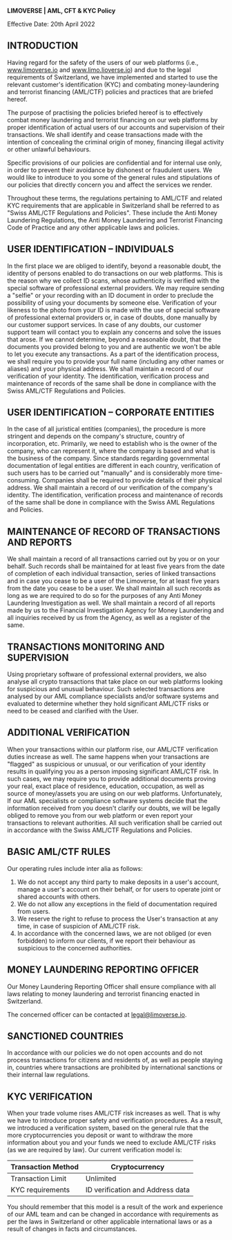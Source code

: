 **LIMOVERSE | AML, CFT & KYC Policy**

Effective Date: 20th April 2022

## INTRODUCTION

Having regard for the safety of the users of our web platforms (i.e., www.limoverse.io and www.limo.lioverse.io) and due to the legal requirements of Switzerland, we have implemented and started to use the relevant customer's identification (KYC) and combating money-laundering and terrorist financing (AML/CTF) policies and practices that are briefed hereof.

The purpose of practising the policies briefed hereof is to effectively combat money laundering and terrorist financing on our web platforms by proper identification of actual users of our accounts and supervision of their transactions. We shall identify and cease transactions made with the intention of concealing the criminal origin of money, financing illegal activity or other unlawful behaviours.

Specific provisions of our policies are confidential and for internal use only, in order to prevent their avoidance by dishonest or fraudulent users. We would like to introduce to you some of the general rules and stipulations of our policies that directly concern you and affect the services we render.

Throughout these terms, the regulations pertaining to AML/CTF and related KYC requirements that are applicable in Switzerland shall be referred to as "Swiss AML/CTF Regulations and Policies". These include the Anti Money Laundering Regulations, the Anti Money Laundering and Terrorist Financing Code of Practice and any other applicable laws and policies.

## USER IDENTIFICATION – INDIVIDUALS

In the first place we are obliged to identify, beyond a reasonable doubt, the identity of persons enabled to do transactions on our web platforms. This is the reason why we collect ID scans, whose authenticity is verified with the special software of professional external providers. We may require sending a "selfie" or your recording with an ID document in order to preclude the possibility of using your documents by someone else. Verification of your likeness to the photo from your ID is made with the use of special software of professional external providers or, in case of doubts, done manually by our customer support services. In case of any doubts, our customer support team will contact you to explain any concerns and solve the issues that arose. If we cannot determine, beyond a reasonable doubt, that the documents you provided belong to you and are authentic we won't be able to let you execute any transactions. As a part of the identification process, we shall require you to provide your full name (including any other names or aliases) and your physical address. We shall maintain a record of our verification of your identity. The identification, verification process and maintenance of records of the same shall be done in compliance with the Swiss AML/CTF Regulations and Policies.

## USER IDENTIFICATION – CORPORATE ENTITIES

In the case of all juristical entities (companies), the procedure is more stringent and depends on the company's structure, country of incorporation, etc. Primarily, we need to establish who is the owner of the company, who can represent it, where the company is based and what is the business of the company. Since standards regarding governmental documentation of legal entities are different in each country, verification of such users has to be carried out "manually" and is considerably more time-consuming. Companies shall be required to provide details of their physical address. We shall maintain a record of our verification of the company's identity. The identification, verification process and maintenance of records of the same shall be done in compliance with the Swiss AML Regulations and Policies.

## MAINTENANCE OF RECORD OF TRANSACTIONS AND REPORTS

We shall maintain a record of all transactions carried out by you or on your behalf. Such records shall be maintained for at least five years from the date of completion of each individual transaction, series of linked transactions and in case you cease to be a user of the Limoverse, for at least five years from the date you cease to be a user. We shall maintain all such records as long as we are required to do so for the purposes of any Anti Money Laundering Investigation as well. We shall maintain a record of all reports made by us to the Financial Investigation Agency for Money Laundering and all inquiries received by us from the Agency, as well as a register of the same.

## TRANSACTIONS MONITORING AND SUPERVISION

Using proprietary software of professional external providers, we also analyse all crypto transactions that take place on our web platforms looking for suspicious and unusual behaviour. Such selected transactions are analysed by our AML compliance specialists and/or software systems and evaluated to determine whether they hold significant AML/CTF risks or need to be ceased and clarified with the User.

## ADDITIONAL VERIFICATION

When your transactions within our platform rise, our AML/CTF verification duties increase as well. The same happens when your transactions are "flagged" as suspicious or unusual, or our verification of your identity results in qualifying you as a person imposing significant AML/CTF risk. In such cases, we may require you to provide additional documents proving your real, exact place of residence, education, occupation, as well as source of money/assets you are using on our web platforms. Unfortunately, If our AML specialists or compliance software systems decide that the information received from you doesn't clarify our doubts, we will be legally obliged to remove you from our web platform or even report your transactions to relevant authorities. All such verification shall be carried out in accordance with the Swiss AML/CTF Regulations and Policies.

## BASIC AML/CTF RULES

Our operating rules include inter alia as follows:

1. We do not accept any third party to make deposits in a user's account, manage a user's account on their behalf, or for users to operate joint or shared accounts with others.
2. We do not allow any exceptions in the field of documentation required from users.
3. We reserve the right to refuse to process the User's transaction at any time, in case of suspicion of AML/CTF risk.
4. In accordance with the concerned laws, we are not obliged (or even forbidden) to inform our clients, if we report their behaviour as suspicious to the concerned authorities.

## MONEY LAUNDERING REPORTING OFFICER

Our Money Laundering Reporting Officer shall ensure compliance with all laws relating to money laundering and terrorist financing enacted in Switzerland.

The concerned officer can be contacted at legal@limoverse.io.

## SANCTIONED COUNTRIES

In accordance with our policies we do not open accounts and do not process transactions for citizens and residents of, as well as people staying in, countries where transactions are prohibited by international sanctions or their internal law regulations.

## KYC VERIFICATION

When your trade volume rises AML/CTF risk increases as well. That is why we have to introduce proper safety and verification procedures. As a result, we introduced a verification system, based on the general rule that the more cryptocurrencies you deposit or want to withdraw the more information about you and your funds we need to exclude AML/CTF risks (as we are required by law). Our current verification model is:

| Transaction Method | Cryptocurrency                   |
| ------------------ | -------------------------------- |
| Transaction Limit  | Unlimited                        |
| KYC requirements   | ID verification and Address data |

You should remember that this model is a result of the work and experience of our AML team and can be changed in accordance with requirements as per the laws in Switzerland or other applicable international laws or as a result of changes in facts and circumstances.
